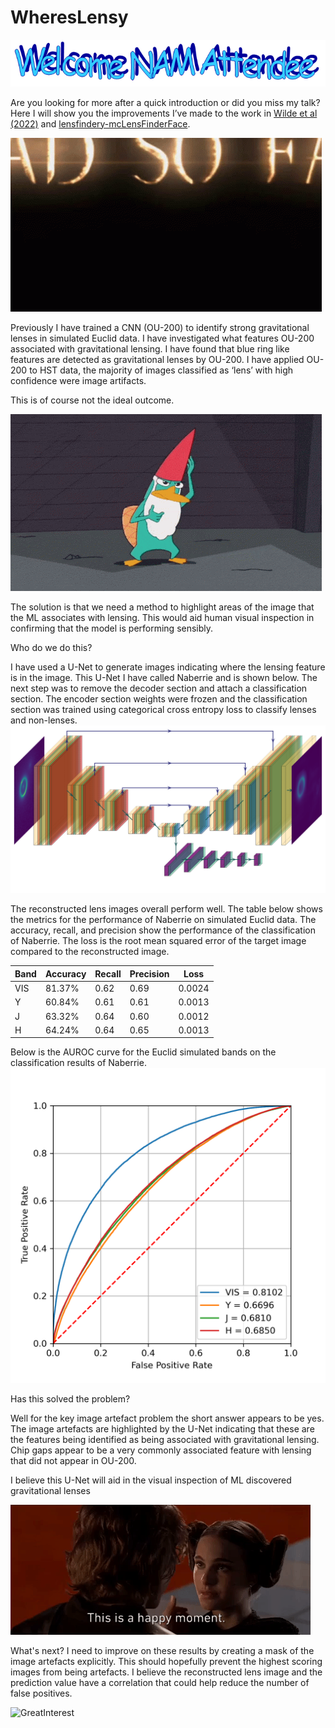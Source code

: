 # WheresLensy
![WelcomeNAM](https://github.com/JoshWilde/WheresLensy/blob/main/NAM/NAM_Wordart.PNG)

Are you looking for more after a quick introduction or did you miss my talk? Here I will show you the improvements I’ve made to the work in [Wilde et al (2022)](https://academic.oup.com/mnras/article-abstract/512/3/3464/6544650) and [lensfindery-mcLensFinderFace](https://github.com/JoshWilde/LensFindery-McLensFinderFace).

![RoadSoFar](https://github.com/JoshWilde/WheresLensy/blob/main/NAM/supernatural-text.gif)

Previously I have trained a CNN (OU-200) to identify strong gravitational lenses in simulated Euclid data. I have investigated what features OU-200 associated with gravitational lensing. I have found that blue ring like features are detected as gravitational lenses by OU-200. I have applied OU-200 to HST data, the majority of images classified as ‘lens’ with high confidence were image artifacts.  

This is of course not the ideal outcome.

![Perry](https://github.com/JoshWilde/WheresLensy/blob/main/NAM/perry-the-platypus-phineas-and-ferb.gif)

The solution is that we need a method to highlight areas of the image that the ML associates with lensing. This would aid human visual inspection in confirming that the model is performing sensibly. 

Who do we do this?

I have used a U-Net to generate images indicating where the lensing feature is in the image. This U-Net I have called Naberrie and is shown below.
The next step was to remove the decoder section and attach a classification section. The encoder section weights were frozen and the classification section was trained using categorical cross entropy loss to classify lenses and non-lenses.
![Naberrie](https://github.com/JoshWilde/WheresLensy/blob/main/NAM/UNET_VIS_NAM2022.png)

The reconstructed lens images overall perform well. The table below shows the metrics for the performance of Naberrie on simulated Euclid data. The accuracy, recall, and precision show the performance of the classification of Naberrie. The loss is the root mean squared error of the target image compared to the reconstructed image. 

|     Band    |     Accuracy    |     Recall    |     Precision    |     Loss      |
|-------------|-----------------|---------------|------------------|---------------|
|     VIS     |     81.37%      |     0.62      |     0.69         |     0.0024    |
|     Y       |     60.84%      |     0.61      |     0.61         |     0.0013    |
|     J       |     63.32%      |     0.64      |     0.60         |     0.0012    |
|     H       |     64.24%      |     0.64      |     0.65         |     0.0013    |

Below is the AUROC curve for the Euclid simulated bands on the classification results of Naberrie.
![EuclidAUROC](https://github.com/JoshWilde/WheresLensy/blob/main/NAM/Euclid_AUROC.png)


Has this solved the problem?

Well for the key image artefact problem the short answer appears to be yes. The image artefacts are highlighted by the U-Net indicating that these are the features being identified as being associated with gravitational lensing. Chip gaps appear to be a very commonly associated feature with lensing that did not appear in OU-200.

I believe this U-Net will aid in the visual inspection of ML discovered gravitational lenses

![HappyMoment](https://github.com/JoshWilde/WheresLensy/blob/main/NAM/Fua7.gif)

What's next? I need to improve on these results by creating a mask of the image artefacts explicitly. This should hopefully prevent the highest scoring images from being artefacts. I believe the reconstructed lens image and the prediction value have a correlation that could help reduce the number of false positives. 

![GreatInterest](https://github.com/JoshWilde/WheresLensy/blob/main/NAM/career-interests-phantom-menace-a3d0qzcnhlgig1v4.gif)


